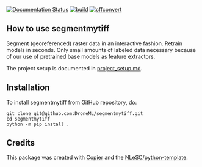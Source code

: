 [![Documentation Status](https://readthedocs.org/projects/segmentmytiff/badge/?version=latest)](https://segmentmytiff.readthedocs.io/en/latest/?badge=latest) [![build](https://github.com/DroneML/segmentmytiff/actions/workflows/build.yml/badge.svg)](https://github.com/DroneML/segmentmytiff/actions/workflows/build.yml) [![cffconvert](https://github.com/DroneML/segmentmytiff/actions/workflows/cffconvert.yml/badge.svg)](https://github.com/DroneML/segmentmytiff/actions/workflows/cffconvert.yml)

## How to use segmentmytiff

Segment (georeferenced) raster data in an interactive fashion. Retrain models in seconds. Only small amounts of labeled data necessary because of our use of pretrained base models as feature extractors.

The project setup is documented in [project_setup.md](devdocs/project_setup.md).

## Installation

To install segmentmytiff from GitHub repository, do:

```console
git clone git@github.com:DroneML/segmentmytiff.git
cd segmentmytiff
python -m pip install .
```

## Credits

This package was created with [Copier](https://github.com/copier-org/copier) and the [NLeSC/python-template](https://github.com/NLeSC/python-template).
